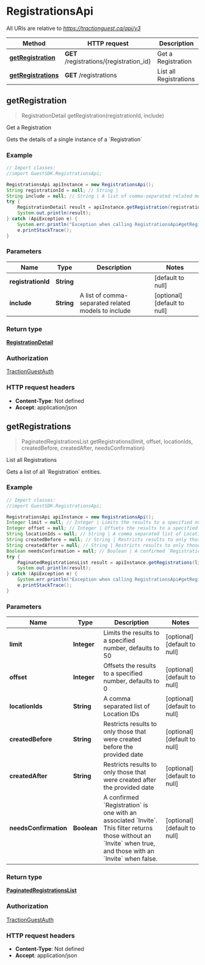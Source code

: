 # RegistrationsApi

All URIs are relative to *https://tractionguest.ca/api/v3*

Method | HTTP request | Description
------------- | ------------- | -------------
[**getRegistration**](RegistrationsApi.md#getRegistration) | **GET** /registrations/{registration_id} | Get a Registration
[**getRegistrations**](RegistrationsApi.md#getRegistrations) | **GET** /registrations | List all Registrations



## getRegistration

> RegistrationDetail getRegistration(registrationId, include)

Get a Registration

Gets the details of a single instance of a &#x60;Registration&#x60;

### Example

```java
// Import classes:
//import GuestSDK.RegistrationsApi;

RegistrationsApi apiInstance = new RegistrationsApi();
String registrationId = null; // String | 
String include = null; // String | A list of comma-separated related models to include
try {
    RegistrationDetail result = apiInstance.getRegistration(registrationId, include);
    System.out.println(result);
} catch (ApiException e) {
    System.err.println("Exception when calling RegistrationsApi#getRegistration");
    e.printStackTrace();
}
```

### Parameters


Name | Type | Description  | Notes
------------- | ------------- | ------------- | -------------
 **registrationId** | **String**|  | [default to null]
 **include** | **String**| A list of comma-separated related models to include | [optional] [default to null]

### Return type

[**RegistrationDetail**](RegistrationDetail.md)

### Authorization

[TractionGuestAuth](../README.md#TractionGuestAuth)

### HTTP request headers

- **Content-Type**: Not defined
- **Accept**: application/json


## getRegistrations

> PaginatedRegistrationsList getRegistrations(limit, offset, locationIds, createdBefore, createdAfter, needsConfirmation)

List all Registrations

Gets a list of all &#x60;Registration&#x60; entities.

### Example

```java
// Import classes:
//import GuestSDK.RegistrationsApi;

RegistrationsApi apiInstance = new RegistrationsApi();
Integer limit = null; // Integer | Limits the results to a specified number, defaults to 50
Integer offset = null; // Integer | Offsets the results to a specified number, defaults to 0
String locationIds = null; // String | A comma separated list of Location IDs
String createdBefore = null; // String | Restricts results to only those that were created before the provided date
String createdAfter = null; // String | Restricts results to only those that were created after the provided date
Boolean needsConfirmation = null; // Boolean | A confirmed `Registration` is one with an associated `Invite`. This filter returns those without an `Invite` when true, and those with an `Invite` when false.
try {
    PaginatedRegistrationsList result = apiInstance.getRegistrations(limit, offset, locationIds, createdBefore, createdAfter, needsConfirmation);
    System.out.println(result);
} catch (ApiException e) {
    System.err.println("Exception when calling RegistrationsApi#getRegistrations");
    e.printStackTrace();
}
```

### Parameters


Name | Type | Description  | Notes
------------- | ------------- | ------------- | -------------
 **limit** | **Integer**| Limits the results to a specified number, defaults to 50 | [optional] [default to null]
 **offset** | **Integer**| Offsets the results to a specified number, defaults to 0 | [optional] [default to null]
 **locationIds** | **String**| A comma separated list of Location IDs | [optional] [default to null]
 **createdBefore** | **String**| Restricts results to only those that were created before the provided date | [optional] [default to null]
 **createdAfter** | **String**| Restricts results to only those that were created after the provided date | [optional] [default to null]
 **needsConfirmation** | **Boolean**| A confirmed &#x60;Registration&#x60; is one with an associated &#x60;Invite&#x60;. This filter returns those without an &#x60;Invite&#x60; when true, and those with an &#x60;Invite&#x60; when false. | [optional] [default to null]

### Return type

[**PaginatedRegistrationsList**](PaginatedRegistrationsList.md)

### Authorization

[TractionGuestAuth](../README.md#TractionGuestAuth)

### HTTP request headers

- **Content-Type**: Not defined
- **Accept**: application/json

